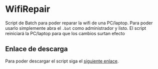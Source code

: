 # WifiRepair
Script de Batch para poder reparar la wifi de una PC/laptop. Para poder usarlo simplemente abra el `.bat` como administrador y listo. El script reiniciará la PC/laptop para que los cambios surtan efecto
## Enlace de descarga
Para poder descargar el script siga el [siguiente enlace](https://github.com/EduardoProfe666/WifiRepair/releases/download/V1.0.0/Wifi-Repair.bat).
